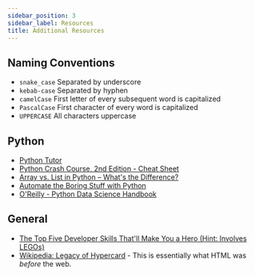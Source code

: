 ```yaml
---
sidebar_position: 3
sidebar_label: Resources
title: Additional Resources
---
```



## Naming Conventions

* `snake_case`
   Separated by underscore
* `kebab-case`
   Separated by hyphen
* `camelCase`
   First letter of every subsequent word is capitalized
* `PascalCase`
   First character of every word is capitalized
* `UPPERCASE`
   All characters uppercase

## Python

* [Python Tutor](http://pythontutor.com/)
* [Python Crash Course, 2nd Edition - Cheat Sheet](https://ehmatthes.github.io/pcc_2e/cheat_sheets/cheat_sheets/)
* [Array vs. List in Python – What's the Difference?](https://learnpython.com/blog/python-array-vs-list/)
* [Automate the Boring Stuff with Python](https://automatetheboringstuff.com/)
* [O'Reilly - Python Data Science Handbook](https://jakevdp.github.io/PythonDataScienceHandbook/)

## General

* [The Top Five Developer Skills That'll Make You a Hero (Hint: Involves LEGOs)](https://www.freecodecamp.org/news/the-hero-developer-who-knew-how-to-build-lego-bricks/)
* [Wikipedia: Legacy of Hypercard](https://en.m.wikipedia.org/wiki/HyperCard#Legacy) - This is essentially what HTML was _before_ the web.

